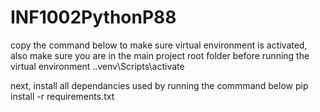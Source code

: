 # INF1002PythonP88
copy the command below to make sure virtual environment is activated, also make sure you are in the main project root folder before running the virtual environment 
.\.venv\Scripts\activate

next, install all dependancies used by running the commmand below
pip install -r requirements.txt

